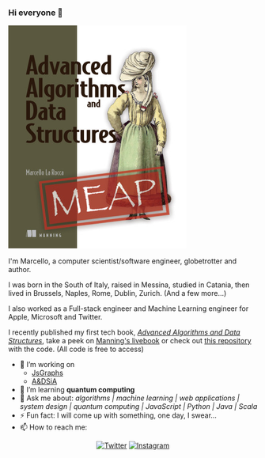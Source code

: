 ### Hi everyone 👋
![Algorithms and data structures in action cover](https://github.com/mlarocca/mlarocca/blob/master/LaRocca-ADS-MEAP-low.png)

I'm Marcello, a computer scientist/software engineer, globetrotter and author.

I was born in the South of Italy, raised in Messina, studied in Catania, then lived in Brussels, Naples, Rome, Dublin, Zurich. (And a few more...)

I also worked as a Full-stack engineer and Machine Learning engineer for Apple, Microsoft and Twitter.
 
I recently published my first tech book, [_Advanced Algorithms and Data Structures_](https://www.manning.com/books/advanced-algorithms-and-data-structures), take a peek on [Manning's livebook](https://livebook.manning.com/book/advanced-algorithms-and-data-structures) or check out [this repository](https://github.com/mlarocca/AlgorithmsAndDataStructuresInAction) with the code.
(All code is free to access)

- 🔭 I’m working on
    - [JsGraphs](https://github.com/mlarocca/jsgraphs)
    - [A&DSiA](https://github.com/mlarocca/AlgorithmsAndDataStructuresInAction)
- 🌱 I’m learning **quantum computing**
- 💬 Ask me about: _algorithms | machine learning | web applications | system design | quantum computing | JavaScript | Python | Java | Scala_
- ⚡ Fun fact: I will come up with something, one day, I swear...
- 📫 How to reach me: 
<p align="center">
  <a href="https://twitter.com/mlarocca"><img src="https://img.shields.io/badge/Twitter--_.svg?style=social&logo=twitter" alt="Twitter"></a>
  <a href="https://www.instagram.com/_mlarocca_/"><img src="https://img.shields.io/badge/Instagram--_.svg?style=social&logo=instagram" alt="Instagram"></a>
  <!--a href="https://www.youtube.com/channel/[TODO]"><img src="https://img.shields.io/badge/YouTube--_.svg?style=social&logo=youtube" alt="YouTube"></a-->
</p>

